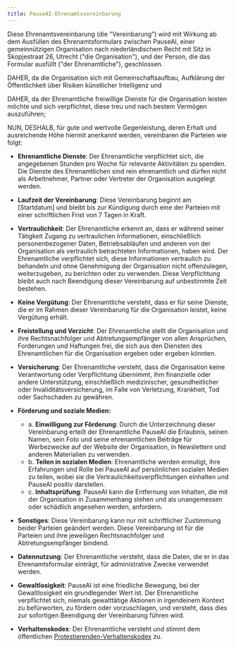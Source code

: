 ```yaml
---
title: PauseAI-Ehrenamtsvereinbarung
---
```


Diese Ehrenamtsvereinbarung (die "Vereinbarung") wird mit Wirkung ab dem Ausfüllen des Ehrenamtsformulars zwischen PauseAI, einer gemeinnützigen Organisation nach niederländischem Recht mit Sitz in Skopjestraat 26, Utrecht ("die Organisation"), und der Person, die das Formular ausfüllt ("der Ehrenamtliche"), geschlossen.

DAHER, da die Organisation sich mit Gemeinschaftsaufbau, Aufklärung der Öffentlichkeit über Risiken künstlicher Intelligenz und

DAHER, da der Ehrenamtliche freiwillige Dienste für die Organisation leisten möchte und sich verpflichtet, diese treu und nach bestem Vermögen auszuführen;

NUN, DESHALB, für gute und wertvolle Gegenleistung, deren Erhalt und ausreichende Höhe hiermit anerkannt werden, vereinbaren die Parteien wie folgt:

* **Ehrenamtliche Dienste**: Der Ehrenamtliche verpflichtet sich, die angegebenen Stunden pro Woche für relevante Aktivitäten zu spenden. Die Dienste des Ehrenamtlichen sind rein ehrenamtlich und dürfen nicht als Arbeitnehmer, Partner oder Vertreter der Organisation ausgelegt werden.

* **Laufzeit der Vereinbarung**: Diese Vereinbarung beginnt am [Startdatum] und bleibt bis zur Kündigung durch eine der Parteien mit einer schriftlichen Frist von 7 Tagen in Kraft.

* **Vertraulichkeit**: Der Ehrenamtliche erkennt an, dass er während seiner Tätigkeit Zugang zu vertraulichen Informationen, einschließlich personenbezogener Daten, Betriebsabläufen und anderen von der Organisation als vertraulich betrachteten Informationen, haben wird. Der Ehrenamtliche verpflichtet sich, diese Informationen vertraulich zu behandeln und ohne Genehmigung der Organisation nicht offenzulegen, weiterzugeben, zu berichten oder zu verwenden. Diese Verpflichtung bleibt auch nach Beendigung dieser Vereinbarung auf unbestimmte Zeit bestehen.

* **Keine Vergütung**: Der Ehrenamtliche versteht, dass er für seine Dienste, die er im Rahmen dieser Vereinbarung für die Organisation leistet, keine Vergütung erhält.

* **Freistellung und Verzicht**: Der Ehrenamtliche stellt die Organisation und ihre Rechtsnachfolger und Abtretungsempfänger von allen Ansprüchen, Forderungen und Haftungen frei, die sich aus den Diensten des Ehrenamtlichen für die Organisation ergeben oder ergeben könnten.

* **Versicherung**: Der Ehrenamtliche versteht, dass die Organisation keine Verantwortung oder Verpflichtung übernimmt, ihm finanzielle oder andere Unterstützung, einschließlich medizinischer, gesundheitlicher oder Invaliditätsversicherung, im Falle von Verletzung, Krankheit, Tod oder Sachschaden zu gewähren.

* **Förderung und soziale Medien:**
  * a. **Einwilligung zur Förderung**: Durch die Unterzeichnung dieser Vereinbarung erteilt der Ehrenamtliche PauseAI die Erlaubnis, seinen Namen, sein Foto und seine ehrenamtlichen Beiträge für Werbezwecke auf der Website der Organisation, in Newslettern und anderen Materialien zu verwenden.
  * b. **Teilen in sozialen Medien**: Ehrenamtliche werden ermutigt, ihre Erfahrungen und Rolle bei PauseAI auf persönlichen sozialen Medien zu teilen, wobei sie die Vertraulichkeitsverpflichtungen einhalten und PauseAI positiv darstellen.
  * c. **Inhaltsprüfung**: PauseAI kann die Entfernung von Inhalten, die mit der Organisation in Zusammenhang stehen und als unangemessen oder schädlich angesehen werden, anfordern.

* **Sonstiges**: Diese Vereinbarung kann nur mit schriftlicher Zustimmung beider Parteien geändert werden. Diese Vereinbarung ist für die Parteien und ihre jeweiligen Rechtsnachfolger und Abtretungsempfänger bindend.

* **Datennutzung**: Der Ehrenamtliche versteht, dass die Daten, die er in das Ehrenamtsformular einträgt, für administrative Zwecke verwendet werden.

* **Gewaltlosigkeit**: PauseAI ist eine friedliche Bewegung, bei der Gewaltlosigkeit ein grundlegender Wert ist. Der Ehrenamtliche verpflichtet sich, niemals gewalttätige Aktionen in irgendeinem Kontext zu befürworten, zu fördern oder vorzuschlagen, und versteht, dass dies zur sofortigen Beendigung der Vereinbarung führen wird.

* **Verhaltenskodex**: Der Ehrenamtliche versteht und stimmt dem öffentlichen [Protestierenden-Verhaltenskodex](https://pauseai.info/protesters-code-of-conduct) zu.